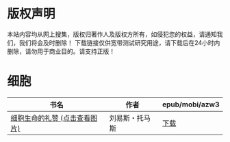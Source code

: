 # 版权声明

本站内容均从网上搜集，版权归著作人及版权方所有，如侵犯您的权益，请通知我们，我们将会及时删除！ 下载链接仅供宽带测试研究用途，请下载后在24小时内删除，请勿用于商业目的。请支持正版！

# 细胞

| 书名 | 作者 | epub/mobi/azw3 |
| --- | --- | --- |
| [细胞生命的礼赞 (点击查看图片)](https://www.dushupai.com/attachment/2024/06/12/6bcd5397cbcb8a2b.jpg) | 刘易斯・托马斯 | [下载](https://url89.ctfile.com/f/31084289-1375499728-0ba4d6?p=8866) |
